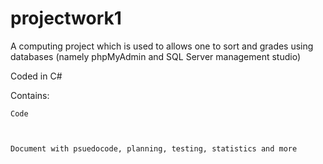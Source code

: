# projectwork1
A computing project which is used to allows one to sort and grades using databases (namely phpMyAdmin and SQL Server management studio)

Coded in C#




Contains:
	

	Code
  
  
   
  	Document with psuedocode, planning, testing, statistics and more

